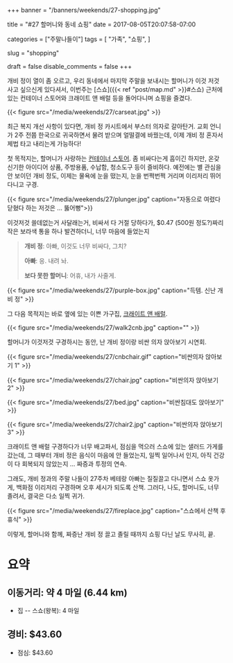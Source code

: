 +++
banner = "/banners/weekends/27-shopping.jpg"

title = "#27 할머니와 동네 쇼핑"
date = 2017-08-05T20:07:58-07:00

categories = ["주말나들이"]
tags = [
    "가족",
    "쇼핑",
]

slug = "shopping"

draft = false
disable_comments = false
+++

개비 정이 열이 좀 오르고, 우리 동네에서 마지막 주말을 보내시는 할머니가 이것
저것 사고 싶으신게 있다셔서, 이번주는 [스쇼]({{< ref "post/map.md" >}}#스쇼)
근처에 있는 컨테이너 스토어와 크래이트 앤 배럴 등을 돌어다니며 쇼핑을 즐겼다.

<!--more-->

{{< figure
  src="/media/weekends/27/carseat.jpg" >}}

최근 복지 개선 사항이 있다면, 개비 정 카시트에서 부스터 의자로 갈아탄거.
교회 언니가 2주 전쯤 한국으로 귀국하면서 물려 받으며 얼떨결에 바꿨는데,
이제 개비 정 혼자서 제법 타고 내리는게 가능하다!

첫 목적지는, 할머니가 사랑하는 [컨테이너 스토어](https://www.containerstore.com).
좀 비싸다는게 흠이긴 하지만, 온갖 신기한 아이디어 상품, 주방용품, 수납함,
청소도구 등이 즐비하다. 예전에는 별 관심을 안 보이던 개비 정도, 이제는 물욕에
눈을 떴는지, 눈을 번쩍번쩍 거리며 이리저리 뛰어다니고 구경.

{{< figure
  src="/media/weekends/27/plunger.jpg"
  caption="자동으로 여렸다 닫혔다 하는 저것은 … 뚫어뻥">}}

이것저것 쓸데없는거 사달래는거, 비싸서 다 거절 당하다가, $0.47 (500원
정도?)짜리 작은 보라색 통을 하나 발견하더니, 너무 마음에 들었는지

> **개비 정**: 아빠, 이것도 너무 비싸다, 그치?
>
> **아빠**: 응. 내려 놔.
>
> **보다 못한 할머니**: 어휴, 내가 사줄게.

{{< figure
  src="/media/weekends/27/purple-box.jpg"
  caption="득템. 신난 개비 정" >}}

그 다음 목적지는 바로 옆에 있는 이쁜 가구집, [크래이트
앤 배럴](http://crateandbarrel.com).

{{< figure
  src="/media/weekends/27/walk2cnb.jpg"
  caption="" >}}

할머니가 이것저것 구경하시는 동안, 난 개비 정이랑 비싼 의자 앉아보기 시연회.

{{< figure
  src="/media/weekends/27/cnbchair.gif"
  caption="비싼의자 앉아보기 1" >}}

{{< figure
  src="/media/weekends/27/chair.jpg"
  caption="비싼의자 앉아보기 2" >}}

{{< figure
  src="/media/weekends/27/bed.jpg"
  caption="비싼침대도 앉아보기" >}}

{{< figure
  src="/media/weekends/27/chair2.jpg"
  caption="비싼의자 앉아보기 3" >}}

크래이트 앤 배럴 구경하다가 너무 배고파서, 점심을 먹으러 스쇼에 있는 샐러드
가게를 갔는데, 그 때부터 개비 정은 음식이 마음에 안 들었는지, 일찍 일어나서
인지, 아직 건강이 다 회복되지 않았는지 … 짜증과 투정의 연속.

그래도, 개비 정과의 주말 나들이 27주차 베테랑 아빠는 질질끌고 다니면서 스쇼
옷가게, 백화점 이리저리 구경하며 오후 세시가 되도록 산책. 그러다, 나도,
할머니도, 너무 졸려서, 결국은 다소 일찍 귀가.

{{< figure
  src="/media/weekends/27/fireplace.jpg"
  caption="스쇼에서 산책 후 휴식" >}}

이렇게, 할머니와 함께, 짜증난 개비 정 끌고 졸릴 때까지 쇼핑 다닌 날도
무사히, 끝.

# 요약

## 이동거리: 약 4 마일 (6.44 km)

- 집 -- 스쇼(왕복): 4 마일

## 경비: $43.60

- 점심: $43.60
